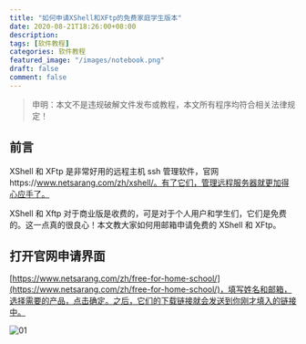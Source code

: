 ```yaml
---
title: "如何申请XShell和XFtp的免费家庭学生版本"
date: 2020-08-21T18:26:00+08:00
description:
tags: [软件教程]
categories: 软件教程
featured_image: "/images/notebook.png"
draft: false
comment: false
---
```


> 申明：本文不是违规破解文件发布或教程，本文所有程序均符合相关法律规定！

## 前言

XShell 和 XFtp 是非常好用的远程主机 ssh 管理软件，官网https://www.netsarang.com/zh/xshell/。有了它们，管理远程服务器就更加得心应手了。

XShell 和 Xftp 对于商业版是收费的，可是对于个人用户和学生们，它们是免费的。这一点真的很良心！本文教大家如何用邮箱申请免费的 XShell 和 XFtp。

## 打开官网申请界面

[https://www.netsarang.com/zh/free-for-home-school/](https://www.netsarang.com/zh/free-for-home-school/)，填写姓名和邮箱，选择需要的产品，点击确定。之后，它们的下载链接就会发送到你刚才填入的链接中。

![01](https://imgconvert.csdnimg.cn/aHR0cHM6Ly9pbWcuY2hlbnMubGlmZS9pbWFnZXMvMjAyMC8wOC8yMS8yMDIwMDgyMTE2MjA1MC5wbmc?x-oss-process=image/format,png)
